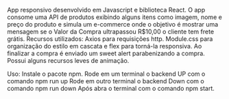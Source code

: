App responsivo desenvolvido em Javascript e biblioteca React.
O app consome uma API de produtos exibindo alguns itens como imagem, nome e preço do produto e simula um e-commerce onde o objetivo é mostrar uma mensagem se o Valor da Compra ultrapassou R$10,00 o cliente tem frete grátis.
Recursos utilizados: Axios para requisições http.
Module.css para organização do estilo em cascata e flex para torná-la responsiva.
Ao finalizar a compra é enviado um sweet alert parabenizando a compra.
Possui alguns recursos leves de animação.

Uso:
Instale o pacote npm.
Rode em um terminal o backend UP com o comando npm run up
Rode em outro terminal o backend Down com o comando npm run down
Após abra o terminal com o comando npm start.

